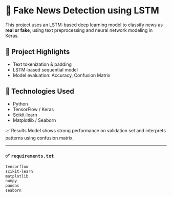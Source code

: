 # 📰 Fake News Detection using LSTM

This project uses an LSTM-based deep learning model to classify news as **real or fake**, using text preprocessing and neural network modeling in Keras.

## 📌 Project Highlights
- Text tokenization & padding
- LSTM-based sequential model
- Model evaluation: Accuracy, Confusion Matrix


## 🧪 Technologies Used
- Python
- TensorFlow / Keras
- Scikit-learn
- Matplotlib / Seaborn

📈 Results
Model shows strong performance on validation set and interprets patterns using  confusion matrix.

---

### ✅ `requirements.txt`
```txt
tensorflow
scikit-learn
matplotlib
numpy
pandas
seaborn
